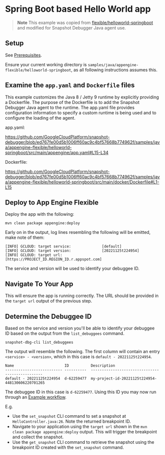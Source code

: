 # Spring Boot based Hello World app

> **Note**
> This example was copied from
> [flexible/helloworld-springboot](https://github.com/GoogleCloudPlatform/java-docs-samples/tree/main/flexible/helloworld-springboot)
> and modified for Snapshot Debugger Java agent use.


## Setup

See [Prerequisites](../README.md#Prerequisites).

Ensure your current working directory is
`samples/java/appengine-flexible/helloworld-springboot`, as all following instructions
assumes this.

## Examine the `app.yaml` and `Dockerfile` files

This example customizes the Java 8 / Jetty 9 runtime by explicitly providing a
Dockerfile. The purpose of the Dockerfile is to add the Snapshot Debugger Java
agent to the runtime. The app.yaml file provides configuration information to
specify a custom runtime is being used and to configure the loading of the
agent.

app.yaml:

https://github.com/GoogleCloudPlatform/snapshot-debugger/blob/ed767fe00d5b1006ff60ac9c4bf57668b774962f/samples/java/appengine-flexible/helloworld-springboot/src/main/appengine/app.yaml#L15-L34

Dockerfile:

https://github.com/GoogleCloudPlatform/snapshot-debugger/blob/ed767fe00d5b1006ff60ac9c4bf57668b774962f/samples/java/appengine-flexible/helloworld-springboot/src/main/docker/Dockerfile#L1-L15

## Deploy to App Engine Flexible

Deploy the app with the following:

```
mvn clean package appengine:deploy
```

Early on in the output, log lines resembling the following will be emitted, make
note of them:

```
[INFO] GCLOUD: target service:              [default]
[INFO] GCLOUD: target version:              [20221125t224954]
[INFO] GCLOUD: target url:                  [https://PROJECT_ID.REGION_ID.r.appspot.com]
```

The service and version will be used to identify your debuggee ID.

## Navigate To Your App

This will ensure the app is running correctly. The URL should be provided in the
`target url` output of the previous step.

## Determine the Debuggee ID

Based on the service and version you'll be able to identify your debuggee ID
based on the output from the `list_debuggees` command.

```
snapshot-dbg-cli list_debuggees
```

The output will resemble the following. The first column will contain an entry
`<service> - <version>`, which in this case is `default - 20221125t224954`.

```
Name                       ID          Description
-------------------------- ----------  ------------------------------------------------
default - 20221125t224954  d-62259477  my-project-id-20221125t224954-448130606220701265
```

The debuggee ID in this case is  `d-62259477`. Using this ID you may now run
through an [Example workflow](../../../../README.md#example-workflow).

E.g.
*    Use the `set_snapshot` CLI command to set a snapshot at
     `HelloController.java:26`. Note the returned breakpoint ID.
*    Navigate to your application using the `target url` shown in the `mvn clean
     package appengine:deploy` output. This will trigger the breakpoint and
     collect the snapshot.
*    Use the `get_snapshot` CLI command to retrieve the snapshot using the
     breakpoint ID created with the `set_snapshot` command.

